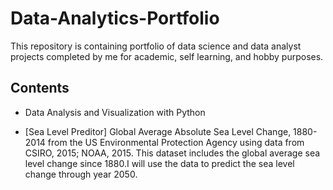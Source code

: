 # Data-Analytics-Portfolio
This repository is containing portfolio of data science and data analyst projects completed by me for academic, self learning, and hobby purposes.

## Contents
- Data Analysis and Visualization with Python
* [Sea Level Preditor] Global Average Absolute Sea Level Change, 1880-2014 from the US Environmental Protection Agency using data from CSIRO, 2015; NOAA, 2015.
  This dataset includes the global average sea level change since 1880.I will use the data to predict the sea level change through year 2050.  

